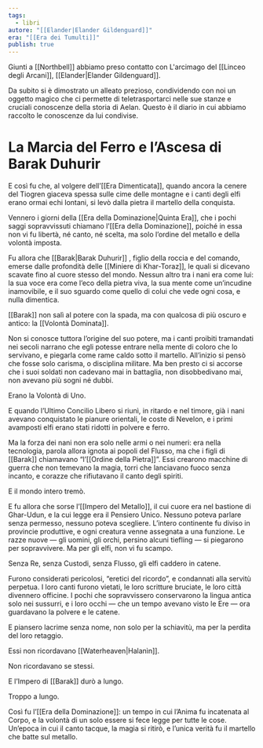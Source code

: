 ```yaml
---
tags:
  - libri
autore: "[[Elander|Elander Gildenguard]]"
era: "[[Era dei Tumulti]]"
publish: true
---
```



Giunti a [[Northbell]] abbiamo preso contatto con L'arcimago del [[Linceo degli Arcani]], [[Elander|Elander Gildenguard]].

Da subito si è dimostrato un alleato prezioso, condividendo con noi un oggetto magico che ci permette di teletrasportarci nelle sue stanze e cruciali conoscenze della storia di Aelan. Questo è il diario in cui abbiamo raccolto le conoscenze da lui condivise.

# La Marcia del Ferro e l’Ascesa di Barak Duhurir

E così fu che, al volgere dell’[[Era Dimenticata]], quando ancora la cenere del Tiogren giaceva spessa sulle cime delle montagne e i canti degli elfi erano ormai echi lontani, si levò dalla pietra il martello della conquista.

Vennero i giorni della [[Era della Dominazione|Quinta Era]], che i pochi saggi sopravvissuti chiamano l’[[Era della Dominazione]], poiché in essa non vi fu libertà, né canto, né scelta, ma solo l’ordine del metallo e della volontà imposta.

Fu allora che [[Barak|Barak Duhurir]] , figlio della roccia e del comando, emerse dalle profondità delle [[Miniere di Khar-Toraz]], le quali si dicevano scavate fino al cuore stesso del mondo. Nessun altro tra i nani era come lui: la sua voce era come l’eco della pietra viva, la sua mente come un’incudine inamovibile, e il suo sguardo come quello di colui che vede ogni cosa, e nulla dimentica.

[[Barak]] non salì al potere con la spada, ma con qualcosa di più oscuro e antico: la [[Volontà Dominata]].

Non si conosce tuttora l’origine del suo potere, ma i canti proibiti tramandati nei secoli narrano che egli potesse entrare nella mente di coloro che lo servivano, e piegarla come rame caldo sotto il martello. All’inizio si pensò che fosse solo carisma, o disciplina militare. Ma ben presto ci si accorse che i suoi soldati non cadevano mai in battaglia, non disobbedivano mai, non avevano più sogni né dubbi.

Erano la Volontà di Uno.

E quando l’Ultimo Concilio Libero si riunì, in ritardo e nel timore, già i nani avevano conquistato le pianure orientali, le coste di Nevelon, e i primi avamposti elfi erano stati ridotti in polvere e ferro.

Ma la forza dei nani non era solo nelle armi o nei numeri: era nella tecnologia, parola allora ignota ai popoli del Flusso, ma che i figli di [[Barak]] chiamavano “l’[[Ordine della Pietra]]”. Essi crearono macchine di guerra che non temevano la magia, torri che lanciavano fuoco senza incanto, e corazze che rifiutavano il canto degli spiriti.

E il mondo intero tremò.

E fu allora che sorse l’[[Impero del Metallo]], il cui cuore era nel bastione di Ghar-Udun, e la cui legge era il Pensiero Unico. Nessuno poteva parlare senza permesso, nessuno poteva scegliere. L’intero continente fu diviso in provincie produttive, e ogni creatura venne assegnata a una funzione. Le razze nuove — gli uomini, gli orchi, persino alcuni tiefling — si piegarono per sopravvivere. Ma per gli elfi, non vi fu scampo.

Senza Re, senza Custodi, senza Flusso, gli elfi caddero in catene.

Furono considerati pericolosi, “eretici del ricordo”, e condannati alla servitù perpetua. I loro canti furono vietati, le loro scritture bruciate, le loro città divennero officine. I pochi che sopravvissero conservarono la lingua antica solo nei sussurri, e i loro occhi — che un tempo avevano visto le Ere — ora guardavano la polvere e le catene.

E piansero lacrime senza nome, non solo per la schiavitù, ma per la perdita del loro retaggio.

Essi non ricordavano [[Waterheaven|Halanìn]].

Non ricordavano se stessi.

E l’Impero di [[Barak]] durò a lungo.

Troppo a lungo.

Così fu l’[[Era della Dominazione]]: un tempo in cui l’Anima fu incatenata al Corpo, e la volontà di un solo essere si fece legge per tutte le cose. Un’epoca in cui il canto tacque, la magia si ritirò, e l’unica verità fu il martello che batte sul metallo.
